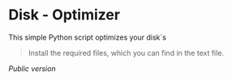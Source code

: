 # Disk - Optimizer

This simple Python script optimizes your disk`s

> Install the required files, which you can find in the text file.

*Public version*
